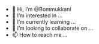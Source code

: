 - 👋 Hi, I’m @Bommukkani
- 👀 I’m interested in ...
- 🌱 I’m currently learning ...
- 💞️ I’m looking to collaborate on ...
- 📫 How to reach me ...

<!---
Bommukkani/Bommukkani is a ✨ special ✨ repository because its `README.md` (this file) appears on your GitHub profile.
You can click the Preview link to take a look at your changes.
--->

